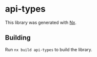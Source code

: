 # api-types

This library was generated with [Nx](https://nx.dev).

## Building

Run `nx build api-types` to build the library.
